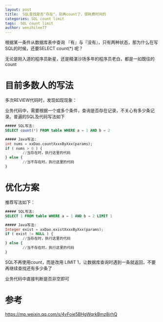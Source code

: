 ```yaml
---
layout: post
title:  SQL查找是否"存在"，别再count了，很耗费时间的
categories: SQL count limit
tags:  SQL count limit
author: wenzhilee77
---
```


根据某一条件从数据库表中查询 『有』与『没有』，只有两种状态，那为什么在写SQL的时候，还要SELECT count(*) 呢？

无论是刚入道的程序员新星，还是精湛沙场多年的程序员老白，都是一如既往的count

# 目前多数人的写法

多次REVIEW代码时，发现如现现象：

业务代码中，需要根据一个或多个条件，查询是否存在记录，不关心有多少条记录。普遍的SQL及代码写法如下

```sql
##### SQL写法:
SELECT count(*) FROM table WHERE a = 1 AND b = 2

##### Java写法:
int nums = xxDao.countXxxxByXxx(params);
if ( nums > 0 ) {
		//当存在时，执行这里的代码
} else {
		//当不存在时，执行这里的代码
}
```

# 优化方案

推荐写法如下：

```sql
##### SQL写法:
SELECT 1 FROM table WHERE a = 1 AND b = 2 LIMIT 1

##### Java写法:
Integer exist = xxDao.existXxxxByXxx(params);
if ( exist != NULL ) {
		//当存在时，执行这里的代码
} else {
		//当不存在时，执行这里的代码
}
```

SQL不再使用count，而是改用 LIMIT 1，让数据库查询时遇到一条就返回，不要再继续查找还有多少条了

业务代码中直接判断是否非空即可

# 参考

https://mp.weixin.qq.com/s/4vFoie5BHgWqrkBmz8jrhQ
